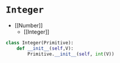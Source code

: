 # `Integer`

* [[Number]]
  * [[Integer]]

```py
class Integer(Primitive):
    def __init__(self,V):
        Primitive.__init__(self, int(V))
```
